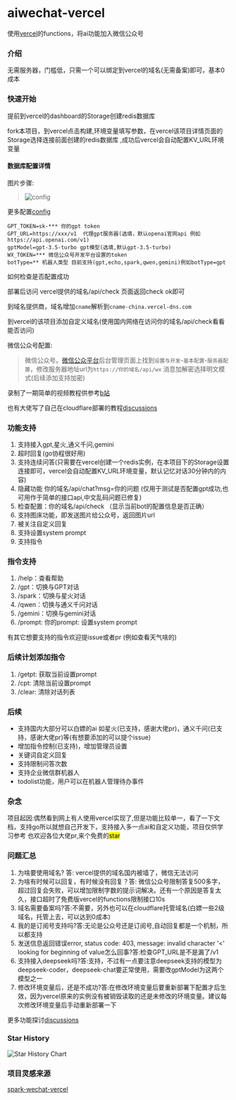 # aiwechat-vercel
使用[vercel](https://vercel.com/dashboard)的functions，将ai功能加入微信公众号

### 介绍

无需服务器，门槛低，只需一个可以绑定到vercel的域名(无需备案)即可，基本0成本

### 快速开始

提前到vercel的dashboard的Storage创建redis数据库

fork本项目，到vercel点击构建,环境变量填写参数，在vercel该项目详情页面的Storage选择连接前面创建的redis数据库
,成功后vercel会自动配置KV_URL环境变量

#### 数据库配置详情

图片步骤:
> ![config](http://mmbiz.qpic.cn/mmbiz_jpg/6q5SCtonIfFYZpvZdOUbibQBicXkllyO3K6XOp2zUv6PE3e1tqpfYA7wSYRWByZX9Wibibq9PDr6ML4iaiacTWNAaI9Q/0)

更多配置[config](conf/.env.sample)

```dotenv
GPT_TOKEN=sk-*** 你的gpt token
GPT_URL=https://xxx/v1  代理gpt服务器(选填，默认openai官网api 例如https://api.openai.com/v1)
gptModel=gpt-3.5-turbo gpt模型(选填,默认gpt-3.5-turbo)
WX_TOKEN=*** 微信公众号开发平台设置的token
botType=** 机器人类型 目前支持(gpt,echo,spark,qwen,gemini)例如botType=gpt
```
如何检查是否配置成功

部署后访问 vercel提供的域名/api/check 页面返回check ok即可

到域名提供商，域名增加`cname`解析到`cname-china.vercel-dns.com`

到vercel的该项目添加自定义域名(使用国内网络在访问你的域名/api/check看看能否访问)

微信公众号配置:
> 微信公众号。[微信公众平台](https://mp.weixin.qq.com/)后台管理页面上找到`设置与开发`-`基本配置`-`服务器配置`，修改服务器地址url为`https://你的域名/api/wx` 消息加解密选择明文模式(后续添加支持加密)

录制了一期简单的视频教程供参考[b站](https://b23.tv/BNWDKu1)

也有大佬写了自己在cloudflare部署的教程[discussions](https://github.com/pwh-pwh/aiwechat-vercel/discussions/22)

### 功能支持

1. 支持接入gpt,星火,通义千问,gemini
2. 超时回复(go协程很好用)
3. 支持连续问答(只需要在vercel创建一个redis实例，在本项目下的Storage设置连接即可，vercel会自动配置KV_URL环境变量，默认记忆对话30分钟内的内容)
4. 隐藏功能 你的域名/api/chat?msg=你的问题  (仅用于测试是否配置gpt成功,也可用作于简单的接口api,中文乱码问题已修复)
5. 检查配置：你的域名/api/check （显示当前bot的配置信息是否正确）
6. 支持图床功能，即发送图片给公众号，返回图片url
7. 被关注自定义回复
8. 支持设置system prompt
9. 支持指令

### 指令支持
1. /help：查看帮助
2. /gpt：切换与GPT对话
3. /spark：切换与星火对话
4. /qwen：切换与通义千问对话
5. /gemini：切换与gemini对话
6. /prompt: 你的prompt: 设置system prompt

有其它想要支持的指令欢迎提issue或者pr (例如查看天气啥的)

### 后续计划添加指令
1. /getpt: 获取当前设置prompt
2. /cpt: 清除当前设置prompt
3. /clear: 清除对话列表

### 后续

- 支持国内大部分可以白嫖的ai 如星火(已支持，感谢大佬pr)，通义千问(已支持，感谢大佬pr)等(有想要添加的可以提个issue)
- 增加指令控制(已支持)，增加管理员设置
- 关键词自定义回复
- 支持限制问答次数
- 支持企业微信群机器人
- todolist功能，用户可以在机器人管理待办事件

### 杂念
项目起因:偶然看到网上有人使用vercel实现了,但是功能比较单一，看了一下文档，支持go所以就想自己开发下，支持接入多一点ai和自定义功能，项目仅供学习参考
也欢迎各位大佬pr,来个免费的<mark>star<mark>

### 问题汇总
1. 为啥要使用域名? 答: vercel提供的域名国内被墙了，微信无法访问
2. 为啥有时候可以回复，有时候没有回复？答: 微信公众号限制答复500多字，超过回复会失败，可以增加限制字数的提示词解决。还有一个原因是答复太久，接口超时了免费版vercel的functions限制接口10s
3. 域名需要备案吗?答:不需要，另外也可以在cloudflare托管域名(白嫖一些2级域名，托管上去，可以达到0成本)
4. 我的是订阅号支持吗?答:无论是公众号还是订阅号,自动回复都是一个机制，所以都支持
5. 发送信息返回错误error, status code: 403, message: invalid character '<' looking for beginning of value怎么回事?答:检查GPT_URL是不是漏了/v1
6. 支持接入deepseek吗?答:支持，不过有一点要注意deepseek支持的模型为deepseek-coder，deepseek-chat要正常使用，需要改gptModel为这两个模型之一
7. 修改环境变量后，还是不成功?答:在修改环境变量后要重新部署下配置才后生效，因为vercel原来的实例没有被销毁读取的还是未修改的环境变量。建议每次修改环境变量后手动重新部署一下

更多功能探讨[discussions](https://github.com/pwh-pwh/aiwechat-vercel/discussions)

### Star History
![Star History Chart](https://api.star-history.com/svg?repos=pwh-pwh/aiwechat-vercel&type=Date)

### 项目灵感来源
[spark-wechat-vercel](https://github.com/LuhangRui/spark-wechat-vercel)
